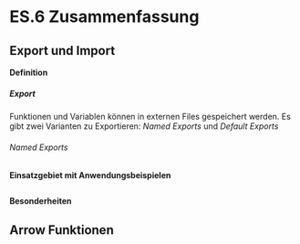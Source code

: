 # ES.6 Zusammenfassung

## Export und Import

**Definition**
##### Export
Funktionen und Variablen können in externen Files gespeichert werden. Es gibt zwei Varianten zu Exportieren: *Named Exports* und *Default Exports*

###### Named Exports


**Einsatzgebiet mit Anwendungsbeispielen**

```js

```

**Besonderheiten**



## Arrow Funktionen